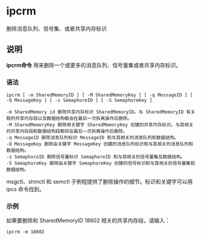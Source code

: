 ipcrm
===

删除消息队列、信号集、或者共享内存标识

## 说明

**ipcrm命令** 用来删除一个或更多的消息队列、信号量集或者共享内存标识。

### 语法  

```
ipcrm [ -m SharedMemoryID ] [ -M SharedMemoryKey ] [ -q MessageID ] [ -Q MessageKey ] [ -s SemaphoreID ] [ -S SemaphoreKey ]
```

  

```
-m SharedMemory id 删除共享内存标识 SharedMemoryID。与 SharedMemoryID 有关联的共享内存段以及数据结构都会在最后一次拆离操作后删除。
-M SharedMemoryKey 删除用关键字 SharedMemoryKey 创建的共享内存标识。与其相关的共享内存段和数据结构段都将在最后一次拆离操作后删除。
-q MessageID 删除消息队列标识 MessageID 和与其相关的消息队列和数据结构。
-Q MessageKey 删除由关键字 MessageKey 创建的消息队列标识和与其相关的消息队列和数据结构。
-s SemaphoreID 删除信号量标识 SemaphoreID 和与其相关的信号量集及数据结构。
-S SemaphoreKey 删除由关键字 SemaphoreKey 创建的信号标识和与其相关的信号量集和数据结构。
```

msgctl、shmctl 和 semctl 子例程提供了删除操作的细节。标识和关键字可以用 ipcs 命令找到。

### 示例  

如果要删除和 SharedMemoryID 18602 相关的共享内存段，请输入：

```
ipcrm -m 18602
```


